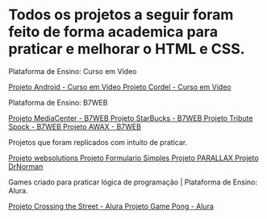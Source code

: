 
 
<h1>Todos os projetos a seguir foram feito de forma academica para praticar e melhorar o HTML e CSS.</h1>
 
<p>Plataforma de Ensino: Curso em Vídeo</p> 
<lil> <a href="https://joaopauloffnogueira.github.io/projetos-academicos/android/"> Projeto Android - Curso em Vídeo </a> 
<lil> <a href="https://joaopauloffnogueira.github.io/projetos-academicos/Cordel/"> Projeto Cordel - Curso em Vídeo </a>
<p>Plataforma de Ensino: B7WEB</p>
<lil> <a href="https://joaopauloffnogueira.github.io/projetos-academicos/mediacenter/"> Projeto MediaCenter - B7WEB </a>
<lil> <a href="https://joaopauloffnogueira.github.io/projetos-academicos/starbucks/"> Projeto StarBucks - B7WEB </a>
<lil> <a href="https://joaopauloffnogueira.github.io/projetos-academicos/tribute spock/"> Projeto Tribute Spock - B7WEB </a>
<lil> <a href="https://joaopauloffnogueira.github.io/projetos-academicos/AWAX/"> Projeto AWAX - B7WEB </a>
<p>Projetos que foram replicados com intuito de praticar.</p>
<lil> <a href="https://joaopauloffnogueira.github.io/projetos-academicos/websolutions/"> Projeto websolutions </a> 
<lil> <a href="https://joaopauloffnogueira.github.io/projetos-academicos/formulario simples/"> Projeto Formulario Simples </a>
<lil> <a href="https://joaopauloffnogueira.github.io/projetos-academicos/PARALLAX/"> Projeto PARALLAX </a>
<lil> <a href="https://joaopauloffnogueira.github.io/projetos-academicos/drnorman/"> Projeto DrNorman </a>
<p>Games criado para praticar lógica de programação | Plataforma de Ensino: Alura.</p>
<lil> <a href="https://editor.p5js.org/JoaoPauloF/sketches/Kn3Qz5AWL"> Projeto Crossing the Street - Alura </a>
<lil> <a href="https://editor.p5js.org/JoaoPauloF/sketches/Y7e2McZ6o"> Projeto Game Pong - Alura </a>
